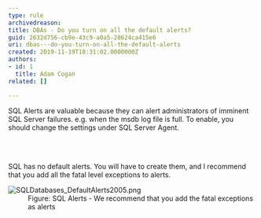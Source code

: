 ```yaml
---
type: rule
archivedreason: 
title: DBAs - Do you turn on all the default alerts?
guid: 2632d756-cb9e-43c9-a0a5-28624ca415e6
uri: dbas---do-you-turn-on-all-the-default-alerts
created: 2019-11-19T18:31:02.0000000Z
authors:
- id: 1
  title: Adam Cogan
related: []

---
```



<p class="ssw15-rteElement-P">SQL Alerts are valuable because they can alert administrators of imminent SQL Server failures. e.g. when the msdb log file is full. To enable, you should change the settings under SQL Server Agent.​<br></p>
<br><excerpt class='endintro'></excerpt><br>
<dl class="image"><dt>SQL has no default alerts. You will have to create them, and I recommend that you add all the fatal level exceptions to alerts.<br></dt></dl><dl class="image"><dt><img src="/PublishingImages/SQLDatabases_DefaultAlerts2005.png" alt="SQLDatabases_DefaultAlerts2005.png" /><br></dt><dd>Figure&#58;&#160;SQL Alerts - We recommend that you add the fatal exceptions as alerts​​</dd></dl>


